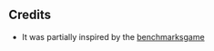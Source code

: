 
Credits
-------

* It was partially inspired by the [benchmarksgame](https://benchmarksgame-team.pages.debian.net/benchmarksgame/)
